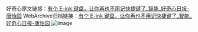 好奇心原文链接：[有个 E-ink 键盘，让你再也不用记快捷键了_智能_好奇心日报-唐怡园](https://www.qdaily.com/articles/4785.html)
WebArchive归档链接：[有个 E-ink 键盘，让你再也不用记快捷键了_智能_好奇心日报-唐怡园](http://web.archive.org/web/20190623162700/https://www.qdaily.com/articles/4785.html)
![image](http://ww3.sinaimg.cn/large/007d5XDply1g3w5rlom1wj30u03btaym)